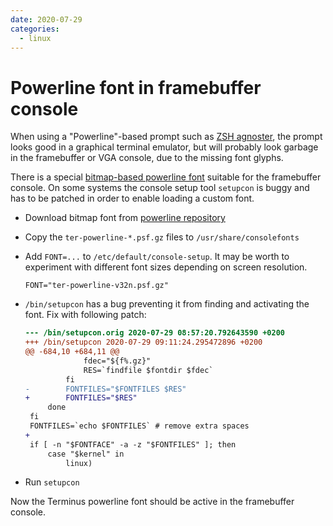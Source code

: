 ```yaml
---
date: 2020-07-29
categories:
  - linux
---
```


# Powerline font in framebuffer console

When using a "Powerline"-based prompt such as [ZSH agnoster](https://github.com/agnoster/agnoster-zsh-theme),
the prompt looks good in a graphical terminal emulator, but will probably look garbage in the framebuffer or VGA console, due to the missing font glyphs.

There is a special [bitmap-based powerline font](https://github.com/powerline/fonts/tree/master/Terminus/PSF) suitable for the framebuffer console. On some systems the console setup tool `setupcon` is buggy and has to be patched in order to enable loading a custom font.

<!-- more -->

* Download bitmap font from [powerline repository](https://github.com/powerline/fonts/tree/master/Terminus/PSF)

* Copy the `ter-powerline-*.psf.gz` files to `/usr/share/consolefonts`

* Add `FONT=...` to `/etc/default/console-setup`. It may be worth to experiment with different font sizes depending on screen resolution.
  ```
  FONT="ter-powerline-v32n.psf.gz"
  ```

* `/bin/setupcon` has a bug preventing it from finding and activating the font.
  Fix with following patch:

    ```diff
    --- /bin/setupcon.orig 2020-07-29 08:57:20.792643590 +0200
    +++ /bin/setupcon 2020-07-29 09:11:24.295472896 +0200
    @@ -684,10 +684,11 @@
                 fdec="${f%.gz}"
                 RES=`findfile $fontdir $fdec`
             fi
    -        FONTFILES="$FONTFILES $RES"
    +        FONTFILES="$RES"
         done
     fi
     FONTFILES=`echo $FONTFILES` # remove extra spaces
    +
     if [ -n "$FONTFACE" -a -z "$FONTFILES" ]; then
         case "$kernel" in
             linux)
    ```

* Run `setupcon`

Now the Terminus powerline font should be active in the framebuffer console.

